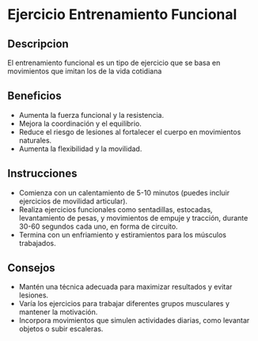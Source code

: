 # Ejercicio Entrenamiento Funcional
##  Descripcion
El entrenamiento funcional es un tipo de ejercicio que se basa en movimientos que imitan los de la vida cotidiana
## Beneficios
- Aumenta la fuerza funcional y la resistencia.
- Mejora la coordinación y el equilibrio.
- Reduce el riesgo de lesiones al fortalecer el cuerpo en movimientos naturales.
- Aumenta la flexibilidad y la movilidad.
## Instrucciones
- Comienza con un calentamiento de 5-10 minutos (puedes incluir ejercicios de movilidad articular).
- Realiza ejercicios funcionales como sentadillas, estocadas, levantamiento de pesas, y movimientos de empuje y tracción, durante 30-60 segundos cada uno, en forma de circuito.
- Termina con un enfriamiento y estiramientos para los músculos trabajados.
## Consejos
- Mantén una técnica adecuada para maximizar resultados y evitar lesiones.
- Varía los ejercicios para trabajar diferentes grupos musculares y mantener la motivación.
- Incorpora movimientos que simulen actividades diarias, como levantar objetos o subir escaleras.